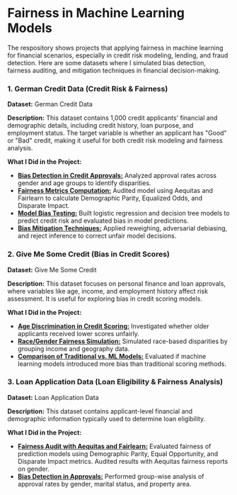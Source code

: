 # Fairness in Machine Learning Models

The respository shows projects that applying fairness in machine learning for financial scenarios, especially in credit risk modeling, lending, and fraud detection. Here are some datasets where I simulated bias detection, fairness auditing, and mitigation techniques in financial decision-making.

### 1. German Credit Data (Credit Risk & Fairness)

**Dataset:** German Credit Data

**Description:** This dataset contains 1,000 credit applicants' financial and demographic details, including credit history, loan purpose, and employment status. The target variable is whether an applicant has "Good" or "Bad" credit, making it useful for both credit risk modeling and fairness analysis.

**What I Did in the Project:**

- **[Bias Detection in Credit Approvals:](https://github.com/MiltonGreat/Bias-Detection.git)** Analyzed approval rates across gender and age groups to identify disparities.
- **[Fairness Metrics Computation:](https://github.com/MiltonGreat/Credit-Risk-Fairness-Analysis.git)** Audited model using Aequitas and Fairlearn to calculate Demographic Parity, Equalized Odds, and Disparate Impact.
- **[Model Bias Testing:](https://github.com/MiltonGreat/Model-Bias-Testing.git)** Built logistic regression and decision tree models to predict credit risk and evaluated bias in model predictions.
- **[Bias Mitigation Techniques:](https://github.com/MiltonGreat/Bias-Mitigation-Techniques.git)** Applied reweighing, adversarial debiasing, and reject inference to correct unfair model decisions.

### 2. Give Me Some Credit (Bias in Credit Scores)

**Dataset:** Give Me Some Credit

**Description:** This dataset focuses on personal finance and loan approvals, where variables like age, income, and employment history affect risk assessment. It is useful for exploring bias in credit scoring models.

**What I Did in the Project:**

- **[Age Discrimination in Credit Scoring:](https://github.com/MiltonGreat/Age-Discrimination.git)** Investigated whether older applicants received lower scores unfairly.
- **[Race/Gender Fairness Simulation:](https://github.com/MiltonGreat/Fairness-Simulation.git)** Simulated race-based disparities by grouping income and geography data.
- **[Comparison of Traditional vs. ML Models:](https://github.com/MiltonGreat/Comparison-of-Traditional-vs.-ML-Models.git)** Evaluated if machine learning models introduced more bias than traditional scoring methods.

### 3. Loan Application Data (Loan Eligibility & Fairness Analysis)

**Dataset:** Loan Application Data

**Description:** This dataset contains applicant-level financial and demographic information typically used to determine loan eligibility.

**What I Did in the Project:**

- **[Fairness Audit with Aequitas and Fairlearn:](https://github.com/MiltonGreat/Fairness-Audit-with-Aequitas-and-Fairlearn.git)** Evaluated fairness of prediction models using Demographic Parity, Equal Opportunity, and Disparate Impact metrics. Audited results with Aequitas fairness reports on gender.
- **[Bias Detection in Approvals:](https://github.com/MiltonGreat/Bias-Detection-in-Approvals.git)** Performed group-wise analysis of approval rates by gender, marital status, and property area.
